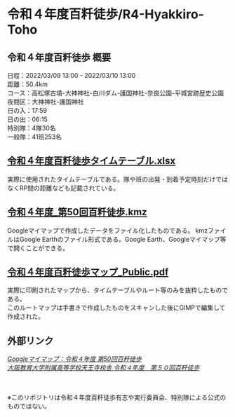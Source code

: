# 令和４年度百粁徒歩/R4-Hyakkiro-Toho


## 令和４年度百粁徒歩 概要
日程：2022/03/09 13:00 - 2022/03/10 13:00<br>
距離：50.4km<br>
コース：高松塚古墳-大神神社-白川ダム-護国神社-奈良公園-平城宮跡歴史公園<br>
夜間区：大神神社-護国神社<br>
日の入：17:59<br>
日の出：06:15<br>
特別隊：4隊30名<br>
一般隊：41班253名


## [令和４年度百粁徒歩タイムテーブル.xlsx](令和４年度百粁徒歩タイムテーブル.xlsx)
実際に使用されたタイムテーブルである。隊や班の出発・到着予定時刻だけではなくRP間の距離なども記載されている。


## [令和４年度_第50回百粁徒歩.kmz](令和４年度_第50回百粁徒歩.kmz)
Googleマイマップで作成したデータをファイル化したものである。
kmzファイルはGoogle Earthのファイル形式である。Google Earth、Googleマイマップ等で開くことができる。


## [令和４年度百粁徒歩マップ_Public.pdf](令和４年度百粁徒歩マップ_Public.pdf)
実際に印刷されたマップから、タイムテーブルやルート等のみを抜粋したものである。<br>
このルートマップは手書きで作成したものをスキャンした後にGIMPで編集して作成された。


## 外部リンク
[_Googleマイマップ：令和４年度 第50回百粁徒歩_](https://www.google.com/maps/d/edit?mid=1NFiikd0GiVEzeL-7dMCdb8G_MHUs-hw&usp=sharing)<br>
[_大阪教育大学附属高等学校天王寺校舎 令和４年度　第５０回百粁徒歩_](https://f.osaka-kyoiku.ac.jp/tennoji-h/event_jichi/2022_100km_walk/)

<br><br>
※このリポジトリは令和４年度百粁徒歩有志や実行委員会、特別隊による公式のものではない。